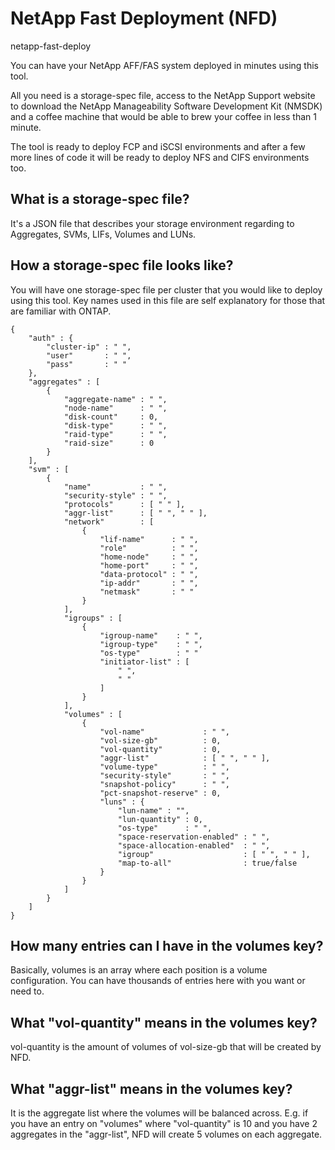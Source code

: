 # NetApp Fast Deployment (NFD)
netapp-fast-deploy

You can have your NetApp AFF/FAS system deployed in minutes using this tool.

All you need is a storage-spec file, access to the NetApp Support website to download the NetApp Manageability Software Development Kit (NMSDK) and a coffee machine that would be able to brew your coffee in less than 1 minute.

The tool is ready to deploy FCP and iSCSI environments and after a few more lines of code it will be ready to deploy NFS and CIFS environments too.

## What is a storage-spec file?
It's a JSON file that describes your storage environment regarding to Aggregates, SVMs, LIFs, Volumes and LUNs.

## How a storage-spec file looks like?
You will have one storage-spec file per cluster that you would like to deploy using this tool. Key names used in this file are self explanatory for those that are familiar with ONTAP.
```
{
    "auth" : {
        "cluster-ip" : " ",
        "user"       : " ",
        "pass"       : " "
    },
    "aggregates" : [
        {
            "aggregate-name" : " ",
            "node-name"      : " ",
            "disk-count"     : 0,
            "disk-type"      : " ",
            "raid-type"      : " ",
            "raid-size"      : 0
        }
    ],
    "svm" : [
        {
            "name"           : " ",
            "security-style" : " ",
            "protocols"      : [ " " ],
            "aggr-list"      : [ " ", " " ],
            "network"        : [
                {
                    "lif-name"      : " ",
                    "role"          : " ",
                    "home-node"     : " ",
                    "home-port"     : " ",
                    "data-protocol" : " ",
                    "ip-addr"       : " ",
                    "netmask"       : " "
                }
            ],
            "igroups" : [
                {
                    "igroup-name"    : " ",
                    "igroup-type"    : " ",
                    "os-type"        : " "
                    "initiator-list" : [
                        " ",
                        " "
                    ]
                }
            ],
            "volumes" : [
                {
                    "vol-name"             : " ",
                    "vol-size-gb"          : 0,
                    "vol-quantity"         : 0,
                    "aggr-list"            : [ " ", " " ],
                    "volume-type"          : " ",
                    "security-style"       : " ",
                    "snapshot-policy"      : " ",
                    "pct-snapshot-reserve" : 0,
                    "luns" : {
                        "lun-name" : "",
                        "lun-quantity" : 0,
                        "os-type"      : " ",
                        "space-reservation-enabled" : " ",
                        "space-allocation-enabled"  : " ",
                        "igroup"                    : [ " ", " " ],
                        "map-to-all"                : true/false
                    }
                }
            ]
        }
    ]    
}
```

## How many entries can I have in the volumes key?
Basically, volumes is an array where each position is a volume configuration. You can have thousands of entries here with you want or need to.

## What "vol-quantity" means in the volumes key?
vol-quantity is the amount of volumes of vol-size-gb that will be created by NFD.

## What "aggr-list" means in the volumes key?
It is the aggregate list where the volumes will be balanced across. E.g. if you have an entry on "volumes" where "vol-quantity" is 10 and you have 2 aggregates in the "aggr-list", NFD will create 5 volumes on each aggregate.
 
